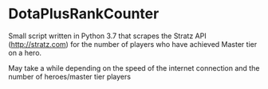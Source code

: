 # DotaPlusRankCounter

Small script written in Python 3.7 that scrapes the Stratz API (http://stratz.com) for the number of players who have achieved Master tier on a hero.

May take a while depending on the speed of the internet connection and the number of heroes/master tier players

